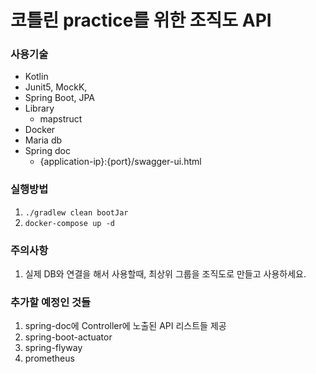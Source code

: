 # 코틀린 practice를 위한 조직도 API

### 사용기술
+ Kotlin
+ Junit5, MockK, 
+ Spring Boot, JPA
+ Library
  + mapstruct
+ Docker
+ Maria db
+ Spring doc
  + {application-ip}:{port}/swagger-ui.html

### 실행방법
1. `./gradlew clean bootJar`
2. `docker-compose up -d`

### 주의사항
1. 실제 DB와 연결을 해서 사용할때, 최상위 그룹을 조직도로 만들고 사용하세요.

### 추가할 예정인 것들
1. spring-doc에 Controller에 노출된 API 리스트들 제공
2. spring-boot-actuator
3. spring-flyway
4. prometheus